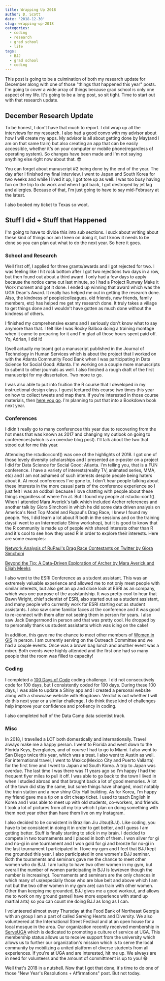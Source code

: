 ```yaml
---
title: Wrapping Up 2018
author: D. Scott
date: '2018-12-30'
slug: wrapping-up-2018
categories: 
  - coding
  - research
  - grad school
  - life
tags: 
  - BJJ
  - grad school
  - coding
---
```


This post is going to be a culmination of both my research update for December along with one of those "things that happened this year" posts. I'm going to cover a wide array of things because grad school is only one aspect of my life. It's going to be a long post, so sit tight. Time to start out with that research update.

## December Research Update
To be honest, I don't have that much to report. I did wrap up all the interviews for my research. I also had a good convo with my advisor about how I will create my apps. My advisor is all about getting done by May(and I am on that same train) but also creating an app that can be easily accessible, whether it's on your computer or mobile phone(regardless of operating system). So changes have been made and I'm not saying anything else right now about that. :sunglasses:

You can forget about manuscript #2 being done by the end of the year. The day after I finished my final interview, I went to Japan and South Korea for two weeks and while I lived it up, I got tore up as well. I was too busy having fun on the trip to do work and when I got back, I got destroyed by jet lag and allergies. Because of that, I'm just going to have to say mid-February at the latest.

I also booked my ticket to Texas so woot.

## Stuff I did + Stuff that Happened
I'm going to have to divide this into sub sections. I suck about writing about these kind of things nor am I keen on doing it, but I know it needs to be done so you can plan out what to do the next year. So here it goes.

### School and Research
Well first off, I applied for three grants/awards and I got rejected for two. I was feeling like I hit rock bottom after I got two rejections two days in a row, but then found out about a third award. I only had a few days to apply because the notice came out last minute, so I had a Project Runway Make it Work moment and got it done. I ended up winning that award which was the UGA Dean's Award. It really has helped me out in getting the research done. Also, the kindness of people(colleagues, old friends, new friends, family members, etc) has helped me get my research done. It truly takes a village to get things done and I wouldn't have gotten as much done without the kindness of others.

I finished  my comprehensive exams and I seriously don't know what to say anymore than that. I felt like I was Rocky Balboa doing a training montage when it came to preparing for it and I'm glad all those hours spent paid off. Yo, Adrian, I did it! 

I(well actually my team) got a manuscript published in the Journal of Technology in Human Services which is about the project that I worked on with the Atlanta Community Food Bank when I was participating in Data Science for Social Good: Atlanta. I'm working on a couple more manuscripts to submit to other journals as well. I also finished a rough draft of the first manuscript for my dissertation. Two more to go.

I was also able to put into fruition the R course that I developed in my instructional design class. I guest lectured this course two times this year on how to collect tweets and map them. If you're interested in those course materials, then [here you go](https://github.com/momiji15/apptomap/tree/master/R%20Ready%20to%20Map). I'm planning to put that into a Bookdown book next year.


### Conferences
I didn't really go to many conferences this year due to recovering from the hot mess that was known as 2017 and changing my outlook on going to conferences(which is an overdue blog post). I'll talk about the two that stood out for me this year.

Attending the rstudio::conf() was one of the highlights of 2018. I got one of those lovely diversity scholarships and I presented an e-poster on a project I did for Data Science for Social Good: Atlanta. I'm telling you, that is a FUN conference. I have a variety of interests(reality TV, animated series, MMA, etc) and I am not ashamed of such interests despite people being haters about it. At most conferences I've gone to, I don't hear people talking about these interests in the more casual parts of the conference experience so I just felt I was an oddball because I love chatting with people about these things regardless of where I'm at. But I found my people at rstudio::conf(). When I attended Mara Averick's talk which included Archer references and another talk by Giora Simchoni in which he did some data driven analysis on America's Next Top Model and Rupaul's Drag Race, I knew I found my people. Yes, I did learn a lot about R both in the sessions and on the training days(I went to an Intermediate Shiny workshop), but it is good to know that the R community is made up of people with shared interests other than R and it's cool to see how they used R in order to explore their interests. Here are some examples: 

[Network Analysis of RuPaul's Drag Race Contestants on Twitter by Giora Simchoni](http://giorasimchoni.com/2017/04/27/2017-04-27-you-better-net-work-netweork-analysis-of-rupaul-s-drag-race-contestants/)

[Beyond the Tip: A Data-Driven Exploration of Archer by Mara Averick and Elijah Meeks](http://archervisualization.herokuapp.com/)



I also went to the ESRI Conference as a student assistant. This was an extremely valuable experience and allowed me to not only meet people with similar interests, but also get an up and close look at ESRI as an company, which was one purpose of the assistantship. It was pretty cool to hear that Dawn Wright, chief scientist of ESRI, also started out as a student assistant, and many people who currently work for ESRI starting out as student assistants. I also saw some famiilar faces at the conference and it was good to re-connect with them after not seeing them in person for years. I also saw Jack Dangermond in person and that was pretty cool. He dropped by to personally thank us student assistants which was icing on the cake! 

In addition, this gave me the chance to meet other members of [Women in GIS](https://womeningis.wildapricot.org/) in person. I am currently serving on the Outreach Committee and we had a couple events. Once was a brown bag lunch and another event was a mixer. Both events were highly attended and the first one had so many people that the room was filled to capacity!



### Coding
I completed a [100 Days of Code](https://github.com/momiji15/100-days-of-code/blob/master/log2018.md) coding challenge. I did not consecutively code for 100 days, but I consistently coded for 100 days. During these 100 days, I was able to update a Shiny app and I created a personal website along with a showcase website with Blogdown. Verdict is out whether I will do this next year or a similar challenge. I do think these kind of challenges help improve your confidence and profiency in coding.

I also completed half of the Data Camp data scientist track. 


### Misc
In 2018, I travelled a LOT both domestically and internationally. Travel always make me a happy person. I went to Florida and went down to the Florida Keys, Everglades, and of course I had to go to Miami. I also went to San Diego twice this year, which was a treat. I also went to Austin as well. For international travel, I went to Mexico(Mexico City and Puerto Vallarta) for the first time and I went to Japan and South Korea. A trip to Japan was overdue.  The last time I was there was 11 years ago so I'm happy I had the frequent flyer miles to pull it off. I was able to go back to the town I lived in when I studied abroad and that brought back a lot of good memories. A lot of the town did stay the same, but some things have changed, most notably the train station and a new shiny City Hall building. As for Korea, I'm happy my friend gave me a tip on a dirt cheap ticket. I used to teach English in Korea and I was able to meet up with old students, co-workers, and friends.  I took a lot of pictures from all my trip which I plan on doing something with them next year other than have them live on my Instagram.

I also decided to be consistent in Brazilian Jiu Jitsu(BJJ). Like coding, you have to be consistent in doing it in order to get better, and I guess I am getting better. Stuff is finally starting to stick in my brain. I decided to compete in two tournaments and I placed in both of them. I won silver for gi and no-gi in one tournament and I won gold for gi and bronze for no-gi in the last tournament I participated in. I love my gym and I feel that BJJ kept me grounded this year. I also participated in one women's BJJ seminar. Both the touraments and seminars gave me the chance to meet other women who do BJJ. I am lucky to have two other women in my gym, but overall the number of women participating in BJJ is low(even though the number is increasing). Tournaments and seminars are the only chances in which many of us(especially those who are blue belt and above which I am not but the two other women in my gym are) can train with other women. Other than keeping me grounded, BJJ gives me a good workout, and allows me to work on my ground game(I have more experience with stand up martial arts) so you can count me doing BJJ as long as I can.

I volunteered almost every Thursday at the Food Bank of Northeast Georgia with an group I am a part of called Serving Hearts and Diversity. We also volunteered at the International Street Festival and at an open house for a local mosque in the area. Our organization recently received membership in [ServeUGA](https://cls.uga.edu/content_page/ServeUGA) which is dedicated to promoting a culture of service at UGA. This membership status allows us to receive support from the university which allows us to further our organization's mission which is to serve the local community by mobilizing a united platform of diverse students from all experiences. If you're at UGA and are interested, hit me up. We always are in need for volunteers and the amount of committment is up to you! :grin:



Well that's 2018 in a nutshell. Now that I got that done, it's time to do one of those "New Year's Resolutions + Affirmations" post. But not today. 

